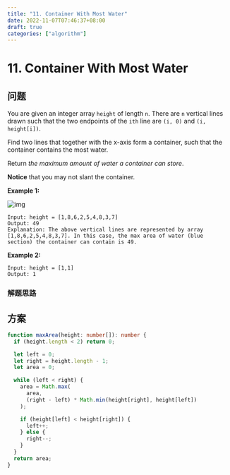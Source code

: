 ```yaml
---
title: "11. Container With Most Water"
date: 2022-11-07T07:46:37+08:00
draft: true
categories: ["algorithm"]
---
```




# 11. Container With Most Water



## 问题

You are given an integer array `height` of length `n`. There are `n` vertical lines drawn such that the two endpoints of the `ith` line are `(i, 0)` and `(i, height[i])`.

Find two lines that together with the x-axis form a container, such that the container contains the most water.

Return *the maximum amount of water a container can store*.

**Notice** that you may not slant the container.

 

**Example 1:**

![img](https://s3-lc-upload.s3.amazonaws.com/uploads/2018/07/17/question_11.jpg)

```
Input: height = [1,8,6,2,5,4,8,3,7]
Output: 49
Explanation: The above vertical lines are represented by array [1,8,6,2,5,4,8,3,7]. In this case, the max area of water (blue section) the container can contain is 49.
```

**Example 2:**

```
Input: height = [1,1]
Output: 1
```

 



### 解题思路



## 方案




```typescript
function maxArea(height: number[]): number {
  if (height.length < 2) return 0;

  let left = 0;
  let right = height.length - 1;
  let area = 0;

  while (left < right) {
    area = Math.max(
      area,
      (right - left) * Math.min(height[right], height[left])
    );

    if (height[left] < height[right]) {
      left++;
    } else {
      right--;
    }
  }
  return area;
}
```


### 
